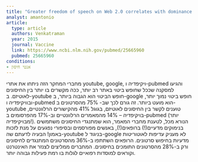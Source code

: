```yaml
---
title: "Greater freedom of speech on Web 2.0 correlates with dominance of views linking vaccines to autism"
analyst: amantonio
article:
  type: article
  authors: Venkatraman
  year: 2015
  journal: Vaccine
  link: https://www.ncbi.nlm.nih.gov/pubmed/25665960
  pubmed: 25665960
conditions:
- אנטי חיסון
---
```


מחברי המחקר הזה ניתחו את אתרי youtube, google, ויקיפדיה ו-pubmed והגיעו למסקנה שככל שחופש ביטוי באתר רב יותר, ככה מקשרים בו יותר בין החיסונים לאוטיזם. ב-youtube חופש הביטוי הוא הגבוה ביותר, ב-google חופש ביטוי נמוך יותר, ובוויקיפדיה ו-pubmed הוא מועט ביותר. זה גורם לכך שב- 75% מהסרטונים ב-youtube טוענים לקשר בין החיסונים לאוטיזם, בגוגל 41% מהקישורים הרלוונטיים, בויקיפדיה – 14% מהמאמרים הרלוונטיים וב-17% מהפרסומים ב-pubmed (יותר מבויקיפדיה!).
הנורא מכל, לטענת מחברי המאמר, הוא שמתנגדי החיסונים משתמשים בנימוקים מדעיים(!) ברופאים(!), באנשים מפורסמים ובסיפורי נפגעים על מנת לזכות באמון! הבעיה לדעתם שה-youtube בניגוד ל-google לא מעניק עדיפות לאוטוריטות מדעיות בחיפוש סרטונים.
הרופאים השתתפו ב-36% מהסרטונים המתנגדים לחיסונים ורק ב-28% מהסרטונים התומכים בחיסונים.
המחברים ממליצים לצנזר את האינטרנט וקוראים למוסדות רפואיים לגלות בו רמת פעילות גבוהה יותר.
